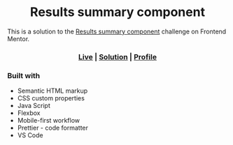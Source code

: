 <h1 align='center'>Results summary component</h1>

This is a solution to the [Results summary component](https://www.frontendmentor.io/challenges/results-summary-component-CE_K6s0maV) challenge on Frontend Mentor.

<h3 align='center'>
<a href="https://logic23dev.github.io/results-summary-component/">Live</a>
| <a href="https://www.frontendmentor.io/solutions/results-summary-component-3eNdqHm1S7">Solution</a>
| <a href="https://www.frontendmentor.io/profile/logic23dev">Profile</a>
</h3>

### Built with

- Semantic HTML markup
- CSS custom properties
- Java Script
- Flexbox
- Mobile-first workflow
- Prettier - code formatter
- VS Code
